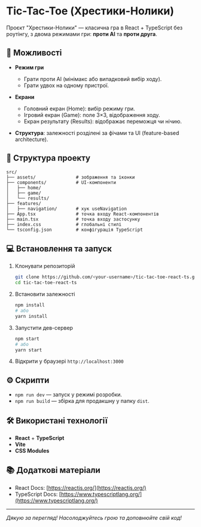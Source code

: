 # Tic-Tac-Toe (Хрестики-Нолики)

Проєкт "Хрестики-Нолики" — класична гра в React + TypeScript без роутінгу, з двома режимами гри: **проти AI** та **проти друга**.

## 🚀 Можливості

* **Режим гри**

  * Грати проти AI (мінімакс або випадковий вибір ходу).
  * Грати удвох на одному пристрої.
* **Екрани**
  * Головний екран (Home): вибір режиму гри.
  * Ігровий екран (Game): поле 3×3, відображення ходу.
  * Екран результату (Results): відображає переможця чи нічию.
* **Структура**: залежності розділені за фічами та UI (feature-based architecture).

## 📁 Структура проекту

```
src/
├── assets/               # зображення та іконки
├── components/           # UI-компоненти
│   ├── home/
│   ├── game/
│   └── results/
├── features/
│   ├── navigation/       # хук useNavigation
├── App.tsx               # точка входу React-компонентів
├── main.tsx              # точка входу застосунку
├── index.css             # глобальні стилі
└── tsconfig.json         # конфігурація TypeScript
```

## 💻 Встановлення та запуск

1. Клонувати репозиторій

   ```bash
   git clone https://github.com/<your-username>/tic-tac-toe-react-ts.git
   cd tic-tac-toe-react-ts
   ```
2. Встановити залежності

   ```bash
   npm install
   # або
   yarn install
   ```
3. Запустити дев-сервер

   ```bash
   npm start
   # або
   yarn start
   ```
4. Відкрити у браузері `http://localhost:3000`

## ⚙️ Скрипти

* `npm run dev` — запуск у режимі розробки.
* `npm run build` — збірка для продакшну у папку `dist`.

## 🛠 Використані технології

* **React** + **TypeScript**
* **Vite**
* **CSS Modules**

## 📚 Додаткові матеріали

* React Docs: [https://reactjs.org/](https://reactjs.org/)
* TypeScript Docs: [https://www.typescriptlang.org/](https://www.typescriptlang.org/)

---

*Дякую за перегляд! Насолоджуйтесь грою та доповнюйте свій код!*
